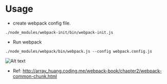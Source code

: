 # Usage

- create webpack config file.

```
./node_modules/webpack-init/bin/webpack-init.js
```

- Run webpack

```
./node_modules/webpack/bin/webpack.js --config webpack.config.js
```

![Alt text](https://raw.githubusercontent.com/scott1028/webpack-and-browserify-study/master/commonChunkPluginTests/note01.jpg "note01.jpg")

- Ref: http://array_huang.coding.me/webpack-book/chapter2/webpack-common-chunk.html
